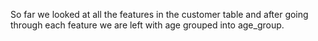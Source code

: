 So far we looked at all the features in the customer table and after going through each feature we are left with age grouped into age_group.